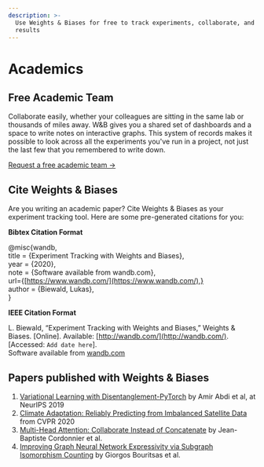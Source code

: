 ```yaml
---
description: >-
  Use Weights & Biases for free to track experiments, collaborate, and publish
  results
---
```


# Academics

## Free Academic Team

Collaborate easily, whether your colleagues are sitting in the same lab or thousands of miles away. W&B gives you a shared set of dashboards and a space to write notes on interactive graphs. This system of records makes it possible to look across all the experiments you've run in a project, not just the last few that you remembered to write down.

[Request a free academic team →](https://www.wandb.com/academic)

## Cite Weights & Biases

Are you writing an academic paper? Cite Weights & Biases as your experiment tracking tool. Here are some pre-generated citations for you:

**Bibtex Citation Format**

@misc{wandb,  
title = {Experiment Tracking with Weights and Biases},  
year = {2020},  
note = {Software available from wandb.com},  
url={[https://www.wandb.com/](https://www.wandb.com/),}  
author = {Biewald, Lukas},  
}

**IEEE Citation Format**

L. Biewald, “Experiment Tracking with Weights and Biases,” Weights & Biases. \[Online\]. Available: [http://wandb.com/](http://wandb.com/). \[Accessed: `Add date here`\].  
Software available from [wandb.com](http://wandb.com/)

## Papers published with Weights & Biases

1. [Variational Learning with Disentanglement-PyTorch](https://arxiv.org/pdf/1912.05184.pdf) by Amir Abdi et al, at NeurIPS 2019
2. [Climate Adaptation: Reliably Predicting from Imbalanced Satellite Data](https://openaccess.thecvf.com/content_CVPRW_2020/papers/w5/Rawal_Climate_Adaptation_Reliably_Predicting_From_Imbalanced_Satellite_Data_CVPRW_2020_paper.pdf) from CVPR 2020
3. [Multi-Head Attention: Collaborate Instead of Concatenate](https://arxiv.org/pdf/2006.16362.pdf) by Jean-Baptiste Cordonnier et al.
4. [Improving Graph Neural Network Expressivity via Subgraph Isomorphism Counting](https://grlplus.github.io/papers/75.pdf) by Giorgos Bouritsas et al.


